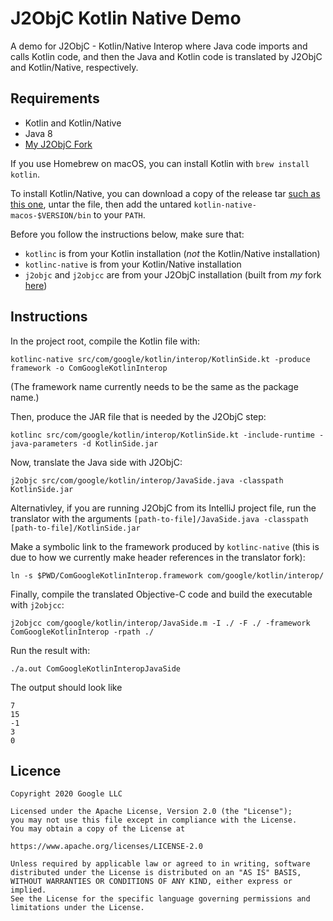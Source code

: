 # J2ObjC Kotlin Native Demo
A demo for J2ObjC - Kotlin/Native Interop where Java code imports and calls Kotlin code, and then the Java and Kotlin code is translated by J2ObjC and Kotlin/Native, respectively.

## Requirements

- Kotlin and Kotlin/Native
- Java 8
- [My J2ObjC Fork](https://github.com/dhwitz/j2objc/tree/kotlin-native)


If you use Homebrew on macOS, you can install Kotlin with `brew install kotlin`.

To install Kotlin/Native, you can download a copy of the release tar [such as this one](https://github.com/JetBrains/kotlin/releases/tag/v1.3.72), untar the file, then add the untared `kotlin-native-macos-$VERSION/bin` to your `PATH`.

Before you follow the instructions below, make sure that:

* `kotlinc` is from your Kotlin installation (*not* the Kotlin/Native installation)
* `kotlinc-native` is from your Kotlin/Native installation
* `j2objc` and `j2objcc` are from your J2ObjC installation (built from *my* fork [here](https://github.com/dhwitz/j2objc/tree/kotlin-native))

## Instructions

In the project root, compile the Kotlin file with:

```
kotlinc-native src/com/google/kotlin/interop/KotlinSide.kt -produce framework -o ComGoogleKotlinInterop
```

(The framework name currently needs to be the same as the package name.)

Then, produce the JAR file that is needed by the J2ObjC step:

```
kotlinc src/com/google/kotlin/interop/KotlinSide.kt -include-runtime -java-parameters -d KotlinSide.jar
```

Now, translate the Java side with J2ObjC:

```
j2objc src/com/google/kotlin/interop/JavaSide.java -classpath KotlinSide.jar
```

Alternativley, if you are running J2ObjC from its IntelliJ project file, run the translator with the arguments `[path-to-file]/JavaSide.java -classpath [path-to-file]/KotlinSide.jar`

Make a symbolic link to the framework produced by `kotlinc-native` (this is due to how we currently make header references in the translator fork):

```
ln -s $PWD/ComGoogleKotlinInterop.framework com/google/kotlin/interop/
```

Finally, compile the translated Objective-C code and build the executable with `j2objcc`:

```
j2objcc com/google/kotlin/interop/JavaSide.m -I ./ -F ./ -framework ComGoogleKotlinInterop -rpath ./
```

Run the result with:

```
./a.out ComGoogleKotlinInteropJavaSide
```

The output should look like

```
7
15
-1
3
0
```

## Licence

    Copyright 2020 Google LLC

    Licensed under the Apache License, Version 2.0 (the "License");
    you may not use this file except in compliance with the License.
    You may obtain a copy of the License at

    https://www.apache.org/licenses/LICENSE-2.0

    Unless required by applicable law or agreed to in writing, software
    distributed under the License is distributed on an "AS IS" BASIS,
    WITHOUT WARRANTIES OR CONDITIONS OF ANY KIND, either express or implied.
    See the License for the specific language governing permissions and
    limitations under the License.
